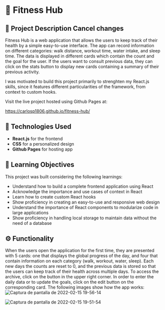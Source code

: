 # 💪 Fitness Hub

## 📃 Project Description Cancel changes

Fitness Hub is a web application that allows the users to keep track of their health by a simple easy-to-use interface. The app can record information on different categories: walk distance, workout time, water intake, and sleep time. The data is displayed in different cards which contain the count and the goal for the user. If the users want to consult previous data, they can click on the stats button to display new cards containing a summary of their previous activity.

I was motivated to build this project primarily to strenghten my React.js skills, since it features different particularities of the framework, from context to custom hooks.

Visit the live project hosted using Github Pages at:

https://carlosp1806.github.io/fitness-hub/

## 🤖 Technologies Used

- **React.js** for the frontend
- **CSS** for a personalized design
- **Github Pages** for hosting app

## 🎯 Learning Objectives

This project was built considering the following learnings:

- Understand how to build a complete frontend application using React
- Acknowledge the importance and use cases of context in React 
- Learn how to create custom React hooks
- Show proficiency in creating an easy-to-use and responsive web design
- Understand the importance of React components to modularize code in large applications
- Show proficiency in handling local storage to maintain data without the need of a database

## ⚙️ Functionality

When the users open the application for the first time, they are presented with 5 cards: one that displays the global progress of the day, and four that contain information on each category (walk, workout, water, sleep). Each new days the counts are reset to 0, and the previous data is stored so that the users can keep track of their health across multiple days. To access the archive, click on the button in the upper right corner. In order to enter the daily data or to update the goals, click on the edit button on the corresponding card. The following images show how the app works:
![Captura de pantalla de 2022-02-15 19-56-14](https://user-images.githubusercontent.com/75866274/154181575-7a13ead3-e937-46ed-b70c-b94e4837e7db.png)

![Captura de pantalla de 2022-02-15 19-51-54](https://user-images.githubusercontent.com/75866274/154181491-77fa376b-4cbd-4e75-8014-7691a50b0976.jpg)

